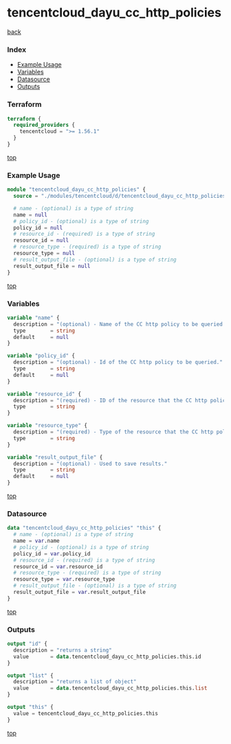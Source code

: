 # tencentcloud_dayu_cc_http_policies

[back](../tencentcloud.md)

### Index

- [Example Usage](#example-usage)
- [Variables](#variables)
- [Datasource](#datasource)
- [Outputs](#outputs)

### Terraform

```terraform
terraform {
  required_providers {
    tencentcloud = ">= 1.56.1"
  }
}
```

[top](#index)

### Example Usage

```terraform
module "tencentcloud_dayu_cc_http_policies" {
  source = "./modules/tencentcloud/d/tencentcloud_dayu_cc_http_policies"

  # name - (optional) is a type of string
  name = null
  # policy_id - (optional) is a type of string
  policy_id = null
  # resource_id - (required) is a type of string
  resource_id = null
  # resource_type - (required) is a type of string
  resource_type = null
  # result_output_file - (optional) is a type of string
  result_output_file = null
}
```

[top](#index)

### Variables

```terraform
variable "name" {
  description = "(optional) - Name of the CC http policy to be queried."
  type        = string
  default     = null
}

variable "policy_id" {
  description = "(optional) - Id of the CC http policy to be queried."
  type        = string
  default     = null
}

variable "resource_id" {
  description = "(required) - ID of the resource that the CC http policy works for."
  type        = string
}

variable "resource_type" {
  description = "(required) - Type of the resource that the CC http policy works for, valid values are `bgpip`, `bgp`, `bgp-multip` and `net`."
  type        = string
}

variable "result_output_file" {
  description = "(optional) - Used to save results."
  type        = string
  default     = null
}
```

[top](#index)

### Datasource

```terraform
data "tencentcloud_dayu_cc_http_policies" "this" {
  # name - (optional) is a type of string
  name = var.name
  # policy_id - (optional) is a type of string
  policy_id = var.policy_id
  # resource_id - (required) is a type of string
  resource_id = var.resource_id
  # resource_type - (required) is a type of string
  resource_type = var.resource_type
  # result_output_file - (optional) is a type of string
  result_output_file = var.result_output_file
}
```

[top](#index)

### Outputs

```terraform
output "id" {
  description = "returns a string"
  value       = data.tencentcloud_dayu_cc_http_policies.this.id
}

output "list" {
  description = "returns a list of object"
  value       = data.tencentcloud_dayu_cc_http_policies.this.list
}

output "this" {
  value = tencentcloud_dayu_cc_http_policies.this
}
```

[top](#index)